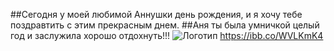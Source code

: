##Сегодня у моей любимой Аннушки день рождения, и я хочу тебе поздравтить с этим прекрасным днем. 
##Аня ты была умничкой целый год и заслужила хорошо отдохнуть!!!
![Логотип ](https://i.ytimg.com/vi/p0ggtmXghPg/maxresdefault.jpg)
https://ibb.co/WVLKmK4
